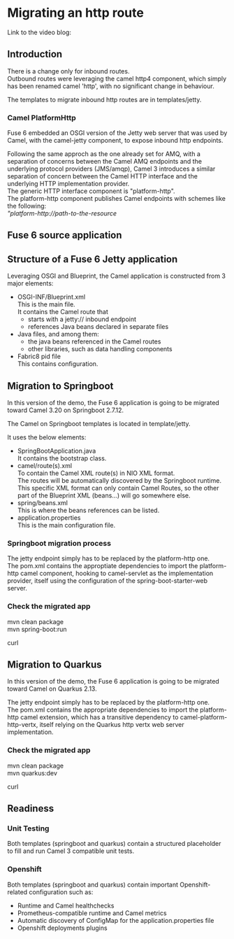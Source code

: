 # Migrating an http route
Link to the video blog:

## Introduction
There is a change only for inbound routes.  
Outbound routes were leveraging the camel http4 component, which simply has been renamed camel 'http', with no significant change in behaviour.  

The templates to migrate inbound http routes are in templates/jetty.  

### Camel PlatformHttp
Fuse 6 embedded an OSGI version of the Jetty web server that was used by Camel, with the camel-jetty component, to expose inbound http endpoints.  

Following the same approch as the one already set for AMQ, with a separation of concerns between the Camel AMQ endpoints and the underlying protocol providers (JMS/amqp), Camel 3 introduces a similar separation of concern between the Camel HTTP interface and the underlying HTTP implementation provider.  
The generic HTTP interface component is "platform-http".  
The platform-http component publishes Camel endpoints with schemes like the following:  
_"platform-http://_path-to-the-resource__   

## Fuse 6 source application

## Structure of a Fuse 6 Jetty application
Leveraging OSGI and Blueprint, the Camel application is constructed from 3 major elements:
- OSGI-INF/Blueprint.xml  
This is the main file.  
It contains the Camel route that
  - starts with a jetty:// inbound endpoint
  - references Java beans declared in separate files
- Java files, and among them:
  - the java beans referenced in the Camel routes
  - other libraries, such as data handling components
- Fabric8 pid file  
This contains configuration.  

## Migration to Springboot
In this version of the demo, the Fuse 6 application is going to be migrated toward Camel 3.20 on Springboot 2.7.12.  

The Camel on Springboot templates is located in template/jetty.  

It uses the below elements:  
- SpringBootApplication.java  
It contains the bootstrap class.   
- camel/route(s).xml  
To contain the Camel XML route(s) in NIO XML format.  
The routes will be automatically discovered by the Springboot runtime.  
This specific XML format can only contain Camel Routes, so the other part of the Blueprint XML (beans...) will go somewhere else.    
- spring/beans.xml  
This is where the beans references can be listed.   
- application.properties  
This is the main configuration file.  

### Springboot migration process
The jetty endpoint simply has to be replaced by the platform-http one.  
The pom.xml contains the approptiate dependencies to import the platform-http camel component, hooking to camel-servlet as the implementation provider, itself using the configuration of the spring-boot-starter-web server.

### Check the migrated app

mvn clean package  
mvn spring-boot:run

curl  

## Migration to Quarkus
In this version of the demo, the Fuse 6 application is going to be migrated toward Camel on Quarkus 2.13.  

The jetty endpoint simply has to be replaced by the platform-http one.  
The pom.xml contains the appropriate dependencies to import the platform-http camel extension, which has a transitive dependency to camel-platform-http-vertx, itself relying on the Quarkus http vertx web server implementation.

### Check the migrated app
mvn clean package  
mvn quarkus:dev  

curl

## Readiness

### Unit Testing  
Both templates (springboot and quarkus) contain a structured placeholder to fill and run Camel 3 compatible unit tests.  

### Openshift  
Both templates (springboot and quarkus) contain important Openshift-related configuration such as:
- Runtime and Camel healthchecks  
- Prometheus-compatible runtime and Camel metrics 
- Automatic discovery of ConfigMap for the application.properties file
- Openshift deployments plugins  

